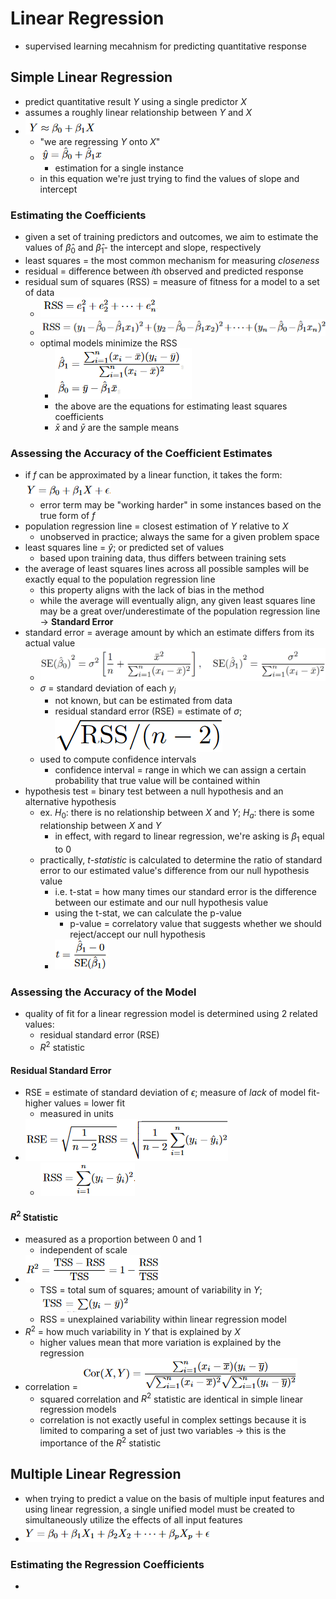 # Linear Regression

- supervised learning mecahnism for predicting quantitative response

## Simple Linear Regression

- predict quantitative result *Y* using a single predictor *X*
- assumes a roughly linear relationship between *Y* and *X*
- ![image](../.images/simple-linear-regression-equation.png)
    - "we are regressing *Y* onto *X*"
    - ![image](../.images/nuclear-linear-regression-expression.png)
        - estimation for a single instance
    - in this equation we're just trying to find the values of slope and intercept

### Estimating the Coefficients

- given a set of training predictors and outcomes, we aim to estimate the values of $\hat{\beta}_{0}$ and $\hat{\beta}_{1}$- the intercept and slope, respectively
- least squares = the most common mechanism for measuring *closeness*
- residual = difference between *i*th observed and predicted response
- residual sum of squares (RSS) = measure of fitness for a model to a set of data
    - ![image](../.images/rss-equation-1.png)
    - ![image](../.images/rss-equation-2.png)
    - optimal models minimize the RSS
        - ![image](../.images/least-squares-coefficients-estimates-equation.png)
        - the above are the equations for estimating least squares coefficients
        - $\bar{x}$ and $\bar{y}$ are the sample means

### Assessing the Accuracy of the Coefficient Estimates

- if *f* can be approximated by a linear function, it takes the form: ![image](../.images/linear-function-with-error.png)
    - error term may be "working harder" in some instances based on the true form of *f*
- population regression line = closest estimation of *Y* relative to *X*
    - unobserved in practice; always the same for a given problem space
- least squares line = $\hat{y}$; or predicted set of values
    - based upon training data, thus differs between training sets
- the average of least squares lines across all possible samples will be exactly equal to the population regression line
    - this property aligns with the lack of bias in the method
    - while the average will eventually align, any given least squares line may be a great over/underestimate of the population regression line -> **Standard Error**
- standard error = average amount by which an estimate differs from its actual value
    - ![image](../.images/standard-error-linear-regression.png)
    - $\sigma$ = standard deviation of each $y_{i}$
        - not known, but can be estimated from data
        - residual standard error (RSE) = estimate of $\sigma$; ![image](../.images/rse-equation.png)
    - used to compute confidence intervals
        - confidence interval = range in which we can assign a certain probability that true value will be contained within
- hypothesis test = binary test between a null hypothesis and an alternative hypothesis
    - ex. $H_{0}$: there is no relationship between *X* and *Y*; $H_{a}$: there is some relationship between *X* and *Y*
        - in effect, with regard to linear regression, we're asking is $\beta_{1}$ equal to 0
    - practically, *t-statistic* is calculated to determine the ratio of standard error to our estimated value's difference from our null hypothesis value
        - i.e. t-stat = how many times our standard error is the difference between our estimate and our null hypothesis value
        - using the t-stat, we can calculate the p-value
            - p-value = correlatory value that suggests whether we should reject/accept our null hypothesis
        - ![image](../.images/t-stat-equation.png)

### Assessing the Accuracy of the Model

- quality of fit for a linear regression model is determined using 2 related values:
    - residual standard error (RSE)
    - $R^{2}$ statistic

#### Residual Standard Error

- RSE = estimate of standard deviation of $\epsilon$; measure of *lack* of model fit- higher values = lower fit
    - measured in units
- ![image](../.images/rse-formula.png)
    - ![image](../.images/rss-equation-3.png)

#### $R^{2}$ Statistic

- measured as a proportion between 0 and 1
    - independent of scale
- ![image](../.images/r-squared-statistic-equation.png)
    - TSS = total sum of squares; amount of variability in *Y*; ![image](../.images/tss-equation.png)
    - RSS = unexplained variability within linear regression model
- $R^{2}$ = how much variability in *Y* that is explained by *X*
    - higher values mean that more variation is explained by the regression
- correlation = ![image](../.images/correlation-definition.png)
    - squared correlation and $R^{2}$ statistic are identical in simple linear regression models
    - correlation is not exactly useful in complex settings because it is limited to comparing a set of just two variables -> this is the importance of the $R^{2}$ statistic

## Multiple Linear Regression

- when trying to predict a value on the basis of multiple input features and using linear regression, a single unified model must be created to simultaneously utilize the effects of all input features
- ![image](../.images/multiple-linear-regression-model.png)

### Estimating the Regression Coefficients

- 